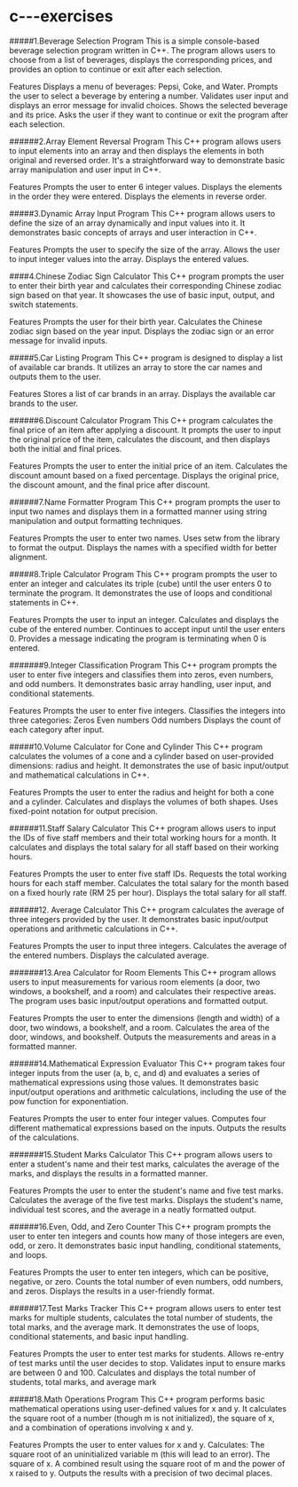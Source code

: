 # c---exercises

#####1.Beverage Selection Program
This is a simple console-based beverage selection program written in C++.
The program allows users to choose from a list of beverages, displays the corresponding prices, and provides an option to continue or exit after each selection.

Features
Displays a menu of beverages: Pepsi, Coke, and Water.
Prompts the user to select a beverage by entering a number.
Validates user input and displays an error message for invalid choices.
Shows the selected beverage and its price.
Asks the user if they want to continue or exit the program after each selection.

######2.Array Element Reversal Program
This C++ program allows users to input elements into an array and then displays the elements in both original and reversed order.
It's a straightforward way to demonstrate basic array manipulation and user input in C++.

Features
Prompts the user to enter 6 integer values.
Displays the elements in the order they were entered.
Displays the elements in reverse order.

#####3.Dynamic Array Input Program
This C++ program allows users to define the size of an array dynamically and input values into it.
It demonstrates basic concepts of arrays and user interaction in C++.

Features
Prompts the user to specify the size of the array.
Allows the user to input integer values into the array.
Displays the entered values.

####4.Chinese Zodiac Sign Calculator
This C++ program prompts the user to enter their birth year and calculates their corresponding Chinese zodiac sign based on that year.
It showcases the use of basic input, output, and switch statements.

Features
Prompts the user for their birth year.
Calculates the Chinese zodiac sign based on the year input.
Displays the zodiac sign or an error message for invalid inputs.

#####5.Car Listing Program
This C++ program is designed to display a list of available car brands. It utilizes an array to store the car names and outputs them to the user.

Features
Stores a list of car brands in an array.
Displays the available car brands to the user.

######6.Discount Calculator Program
This C++ program calculates the final price of an item after applying a discount. It prompts the user to input the original price of the item, calculates the discount, and then displays both the initial and final prices.

Features
Prompts the user to enter the initial price of an item.
Calculates the discount amount based on a fixed percentage.
Displays the original price, the discount amount, and the final price after discount.

######7.Name Formatter Program
This C++ program prompts the user to input two names and displays them in a formatted manner using string manipulation and output formatting techniques.

Features
Prompts the user to enter two names.
Uses setw from the <iomanip> library to format the output.
Displays the names with a specified width for better alignment.

#####8.Triple Calculator Program
This C++ program prompts the user to enter an integer and calculates its triple (cube) until the user enters 0 to terminate the program. It demonstrates the use of loops and conditional statements in C++.

Features
Prompts the user to input an integer.
Calculates and displays the cube of the entered number.
Continues to accept input until the user enters 0.
Provides a message indicating the program is terminating when 0 is entered.

#######9.Integer Classification Program
This C++ program prompts the user to enter five integers and classifies them into zeros, even numbers, and odd numbers. It demonstrates basic array handling, user input, and conditional statements.

Features
Prompts the user to enter five integers.
Classifies the integers into three categories:
Zeros
Even numbers
Odd numbers
Displays the count of each category after input.

#####10.Volume Calculator for Cone and Cylinder
This C++ program calculates the volumes of a cone and a cylinder based on user-provided dimensions: radius and height. It demonstrates the use of basic input/output and mathematical calculations in C++.

Features
Prompts the user to enter the radius and height for both a cone and a cylinder.
Calculates and displays the volumes of both shapes.
Uses fixed-point notation for output precision.

######11.Staff Salary Calculator
This C++ program allows users to input the IDs of five staff members and their total working hours for a month. It calculates and displays the total salary for all staff based on their working hours.

Features
Prompts the user to enter five staff IDs.
Requests the total working hours for each staff member.
Calculates the total salary for the month based on a fixed hourly rate (RM 25 per hour).
Displays the total salary for all staff.

######12.
Average Calculator
This C++ program calculates the average of three integers provided by the user. It demonstrates basic input/output operations and arithmetic calculations in C++.

Features
Prompts the user to input three integers.
Calculates the average of the entered numbers.
Displays the calculated average.

#######13.Area Calculator for Room Elements
This C++ program allows users to input measurements for various room elements (a door, two windows, a bookshelf, and a room) and calculates their respective areas. The program uses basic input/output operations and formatted output.

Features
Prompts the user to enter the dimensions (length and width) of a door, two windows, a bookshelf, and a room.
Calculates the area of the door, windows, and bookshelf.
Outputs the measurements and areas in a formatted manner.

######14.Mathematical Expression Evaluator
This C++ program takes four integer inputs from the user (a, b, c, and d) and evaluates a series of mathematical expressions using those values. It demonstrates basic input/output operations and arithmetic calculations, including the use of the pow function for exponentiation.

Features
Prompts the user to enter four integer values.
Computes four different mathematical expressions based on the inputs.
Outputs the results of the calculations.

#######15.Student Marks Calculator
This C++ program allows users to enter a student's name and their test marks, calculates the average of the marks, and displays the results in a formatted manner.

Features
Prompts the user to enter the student's name and five test marks.
Calculates the average of the five test marks.
Displays the student's name, individual test scores, and the average in a neatly formatted output.

######16.Even, Odd, and Zero Counter
This C++ program prompts the user to enter ten integers and counts how many of those integers are even, odd, or zero. It demonstrates basic input handling, conditional statements, and loops.

Features
Prompts the user to enter ten integers, which can be positive, negative, or zero.
Counts the total number of even numbers, odd numbers, and zeros.
Displays the results in a user-friendly format.

######17.Test Marks Tracker
This C++ program allows users to enter test marks for multiple students, calculates the total number of students, the total marks, and the average mark. It demonstrates the use of loops, conditional statements, and basic input handling.

Features
Prompts the user to enter test marks for students.
Allows re-entry of test marks until the user decides to stop.
Validates input to ensure marks are between 0 and 100.
Calculates and displays the total number of students, total marks, and average mark

#####18.Math Operations Program
This C++ program performs basic mathematical operations using user-defined values for x and y. It calculates the square root of a number (though m is not initialized), the square of x, and a combination of operations involving x and y.

Features
Prompts the user to enter values for x and y.
Calculates:
The square root of an uninitialized variable m (this will lead to an error).
The square of x.
A combined result using the square root of m and the power of x raised to y.
Outputs the results with a precision of two decimal places.
